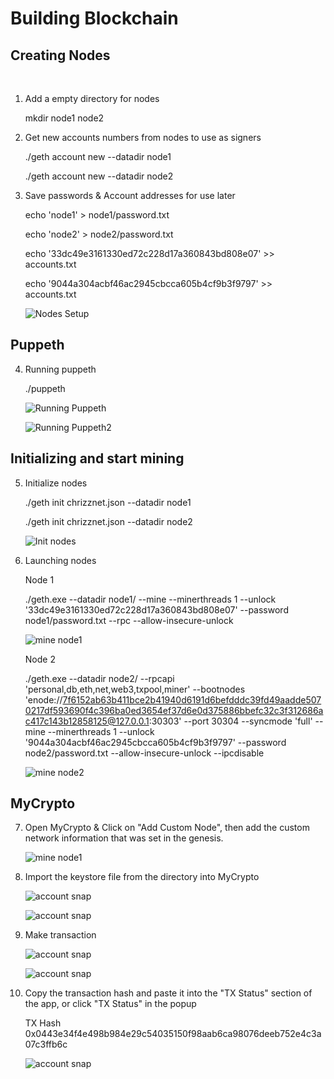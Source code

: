 # Building Blockchain
##  Creating Nodes
​
1. Add a empty directory for nodes 

    mkdir node1 node2

2. Get new accounts numbers from nodes to use as signers

    ./geth account new --datadir node1

    ./geth account new --datadir node2

3. Save passwords & Account addresses for use later

    echo 'node1' > node1/password.txt

    echo 'node2' > node2/password.txt

    echo '33dc49e3161330ed72c228d17a360843bd808e07' >> accounts.txt

    echo '9044a304acbf46ac2945cbcca605b4cf9b3f9797' >> accounts.txt


    ![Nodes Setup](Screenshots/Node_setup.PNG)

##  Puppeth
4. Running puppeth

    ./puppeth

    ![Running Puppeth](Screenshots/Running_Puppeth.PNG)

    ![Running Puppeth2](Screenshots/Running_Puppeth_2.PNG)

## Initializing and start mining

5. Initialize nodes

    ./geth init chrizznet.json --datadir node1

    ./geth init chrizznet.json --datadir node2

    ![Init nodes](Screenshots/Init_nodes.PNG)

6. Launching nodes

    Node 1

    ./geth.exe --datadir node1/ --mine --minerthreads 1 --unlock '33dc49e3161330ed72c228d17a360843bd808e07' --password node1/password.txt --rpc --allow-insecure-unlock

    ![mine node1](Screenshots/Mine_node1.PNG)

    

    Node 2

    ./geth.exe --datadir node2/ --rpcapi 'personal,db,eth,net,web3,txpool,miner' --bootnodes 'enode://7f6152ab63b411bce2b41940d6191d6befdddc39fd49aadde5070217df593690f4c396ba0ed3654ef37d6e0d375886bbefc32c3f312686ac417c143b12858125@127.0.0.1:30303' --port 30304  --syncmode 'full' --mine --minerthreads 1 --unlock '9044a304acbf46ac2945cbcca605b4cf9b3f9797' --password node2/password.txt --allow-insecure-unlock --ipcdisable

    ![mine node2](Screenshots/Mine_node2.PNG)

## MyCrypto

7. Open MyCrypto & Click on "Add Custom Node", then add the custom network      information that was set in the genesis.

    ![mine node1](Screenshots/Setup_custom_node.PNG)

8. Import the keystore file from the directory into MyCrypto 

    ![account snap](Screenshots/keystoreimport.PNG)



    ![account snap](Screenshots/accountsnapshot_fromkeystoreimport.PNG)

     
9. Make transaction

    ![account snap](Screenshots/Make_Transaction.PNG)

    ![account snap](Screenshots/Make_Transaction_2.PNG)

10. Copy the transaction hash and paste it into the "TX Status" section of the app, or click "TX Status" in the popup
    
    TX Hash
    0x0443e34f4e498b984e29c54035150f98aab6ca98076deeb752e4c3a07c3ffb6c

    ![account snap](Screenshots/Check_Transaction.PNG)

